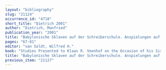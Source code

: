 ```yaml
---
layout: "bibliography"
slug: "21124"
occurrence_id: "4718"
short_title: "Dietrich 2001"
author: "Dietrich, Manfried"
publication_year: "2001"
title: "Babylonische Sklaven auf der Schreiberschule. Anspielungen auf ṭupšarrūtu-Lehrverträgen in OIP 114,83 and YOS 19,110"
pages: "67-81"
editor: "van Soldt, Wilfred H."
book: "Studies Presented to Klaas R. Veenhof on the Occasion of his Sixty-Fifth Birthday, Fs. Veenhof, PIHANS 89 (Leiden)"
title: "Babylonische Sklaven auf der Schreiberschule. Anspielungen auf ṭupšarrūtu-Lehrverträgen in OIP 114,83 and YOS 19,110"
previous_item: "21127"
---
```

